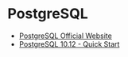 
# PostgreSQL

* [PostgreSQL Official Website](https://www.postgresql.org/)
* [PostgreSQL 10.12 - Quick Start](https://github.com/hansung-dev/Quick-Start/blob/main/PostgreSQL/PostgreSQL%2010.12%20-%20Quick%20Start.md)
